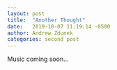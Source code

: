 ```yaml
---
layout: post
title:  "Another Thought"
date:   2019-10-07 11:19:14 -0500
author: Andrew Zdunek
categories: second post 
---
```


Music coming soon...